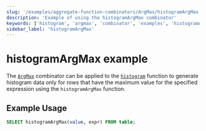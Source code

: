 ```yaml
---
slug: '/examples/aggregate-function-combinators/ArgMax/histogramArgMax'
description: 'Example of using the histogramArgMax combinator'
keywords: ['histogram', 'argmax', 'combinator', 'examples', 'histogramArgMax']
sidebar_label: 'histogramArgMax'
---
```


# histogramArgMax example

The [`ArgMax`](/sql-reference/aggregate-functions/combinators#-argmax) combinator can be applied to the [`histogram`](/sql-reference/aggregate-functions/parametric-functions#histogram) function to generate histogram data only for rows that have the maximum value for the specified expression using the `histogramArgMax` function.

## Example Usage

```sql
SELECT histogramArgMax(value, expr) FROM table;
``` 